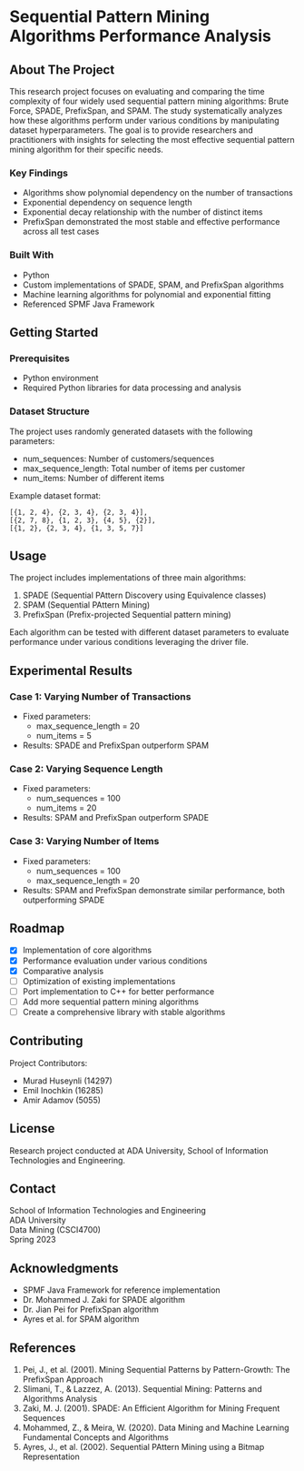 # Sequential Pattern Mining Algorithms Performance Analysis

## About The Project

This research project focuses on evaluating and comparing the time complexity of four widely used sequential pattern mining algorithms: Brute Force, SPADE, PrefixSpan, and SPAM. The study systematically analyzes how these algorithms perform under various conditions by manipulating dataset hyperparameters. The goal is to provide researchers and practitioners with insights for selecting the most effective sequential pattern mining algorithm for their specific needs.

### Key Findings

* Algorithms show polynomial dependency on the number of transactions
* Exponential dependency on sequence length
* Exponential decay relationship with the number of distinct items
* PrefixSpan demonstrated the most stable and effective performance across all test cases

### Built With

* Python
* Custom implementations of SPADE, SPAM, and PrefixSpan algorithms
* Machine learning algorithms for polynomial and exponential fitting
* Referenced SPMF Java Framework

## Getting Started

### Prerequisites

* Python environment
* Required Python libraries for data processing and analysis

### Dataset Structure

The project uses randomly generated datasets with the following parameters:
* num_sequences: Number of customers/sequences
* max_sequence_length: Total number of items per customer
* num_items: Number of different items

Example dataset format:
```
[{1, 2, 4}, {2, 3, 4}, {2, 3, 4}],
[{2, 7, 8}, {1, 2, 3}, {4, 5}, {2}],
[{1, 2}, {2, 3, 4}, {1, 3, 5, 7}]
```

## Usage

The project includes implementations of three main algorithms:

1. SPADE (Sequential PAttern Discovery using Equivalence classes)
2. SPAM (Sequential PAttern Mining)
3. PrefixSpan (Prefix-projected Sequential pattern mining)

Each algorithm can be tested with different dataset parameters to evaluate performance under various conditions leveraging the driver file.

## Experimental Results

### Case 1: Varying Number of Transactions
* Fixed parameters:
  * max_sequence_length = 20
  * num_items = 5
* Results: SPADE and PrefixSpan outperform SPAM

### Case 2: Varying Sequence Length
* Fixed parameters:
  * num_sequences = 100
  * num_items = 20
* Results: SPAM and PrefixSpan outperform SPADE

### Case 3: Varying Number of Items
* Fixed parameters:
  * num_sequences = 100
  * max_sequence_length = 20
* Results: SPAM and PrefixSpan demonstrate similar performance, both outperforming SPADE

## Roadmap

- [x] Implementation of core algorithms
- [x] Performance evaluation under various conditions
- [x] Comparative analysis
- [ ] Optimization of existing implementations
- [ ] Port implementation to C++ for better performance
- [ ] Add more sequential pattern mining algorithms
- [ ] Create a comprehensive library with stable algorithms

## Contributing

Project Contributors:
* Murad Huseynli (14297)
* Emil Inochkin (16285)
* Amir Adamov (5055)

## License

Research project conducted at ADA University, School of Information Technologies and Engineering.

## Contact

School of Information Technologies and Engineering  
ADA University  
Data Mining (CSCI4700)  
Spring 2023

## Acknowledgments

* SPMF Java Framework for reference implementation
* Dr. Mohammed J. Zaki for SPADE algorithm
* Dr. Jian Pei for PrefixSpan algorithm
* Ayres et al. for SPAM algorithm

## References

1. Pei, J., et al. (2001). Mining Sequential Patterns by Pattern-Growth: The PrefixSpan Approach
2. Slimani, T., & Lazzez, A. (2013). Sequential Mining: Patterns and Algorithms Analysis
3. Zaki, M. J. (2001). SPADE: An Efficient Algorithm for Mining Frequent Sequences
4. Mohammed, Z., & Meira, W. (2020). Data Mining and Machine Learning Fundamental Concepts and Algorithms
5. Ayres, J., et al. (2002). Sequential PAttern Mining using a Bitmap Representation